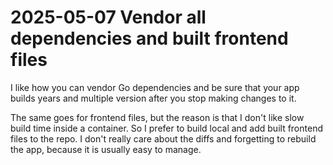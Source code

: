 # 2025-05-07 Vendor all dependencies and built frontend files

I like how you can vendor Go dependencies and be sure that your app builds years and multiple version after you stop making changes to it.

The same goes for frontend files, but the reason is that I don't like slow build time inside a container. So I prefer to build local and add built frontend files to the repo. I don't really care about the diffs and forgetting to rebuild the app, because it is usually easy to manage.
